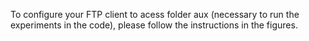 To configure your FTP client to acess folder aux (necessary to run the experiments in the code), please follow the instructions in the figures.
